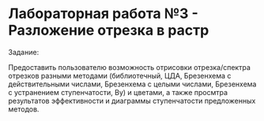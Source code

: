 # Лабораторная работа №3 - Разложение отрезка в растр

Задание:

Предоставить пользователю возможность отрисовки отрезка/спектра отрезков разными методами (библиотечный, ЦДА, Брезенхема с действительными числами, Брезенхема с целыми числами, Брезенхема с устранением ступенчатости, Ву) и цветами, а также просмтра результатов эффективности и диаграммы ступенчатости предложенных методов.